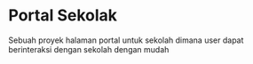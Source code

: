 <h1>Portal Sekolak</h1>
<p>Sebuah proyek halaman portal untuk sekolah dimana
user dapat berinteraksi dengan sekolah dengan mudah</p>
